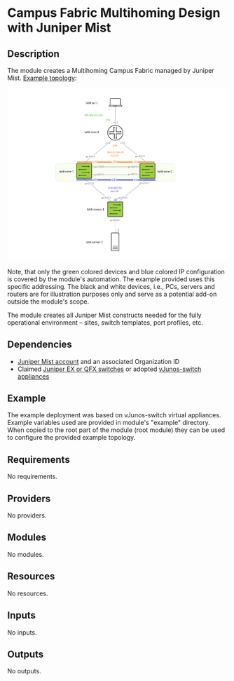 <!-- BEGIN_TF_DOCS -->
# Campus Fabric Multihoming Design with Juniper Mist
## Description

The module creates a Multihoming Campus Fabric managed by Juniper Mist. [Example topology](https://github.com/tnonas/terraform-juniper-mist-campus-fabric-multihoming/blob/main/README.md):

![The example topology. If it does not render, please refer to the link above.](docs/topology.png)

Note, that only the green colored devices and blue colored IP configuration is covered by the module's automation. The example provided uses this specific addressing. The black and white devices, i.e., PCs, servers and routers are for illustration purposes only and serve as a potential add-on outside the module's scope.

The module creates all Juniper Mist constructs needed for the fully operational environment – sites, switch templates, port profiles, etc.

## Dependencies

- [Juniper Mist account](https://manage.mist.com/signin.html#!signup/register) and an associated Organization ID
- Claimed [Juniper EX or QFX switches](https://www.juniper.net/documentation/us/en/software/mist/content/mist-supported-hardware.html#xd_a679a623514d95d6-669993c-186f9d4ff5a--7e07__section_krr_y15_swb) or adopted [vJunos-switch appliances](https://www.juniper.net/us/en/dm/vjunos-labs.html)

## Example

The example deployment was based on vJunos-switch virtual appliances. Example variables used are provided in module's "example" directory. When copied to the root part of the module (root module) they can be used to configure the provided example topology.

## Requirements

No requirements.

## Providers

No providers.

## Modules

No modules.

## Resources

No resources.

## Inputs

No inputs.

## Outputs

No outputs.
<!-- END_TF_DOCS -->    